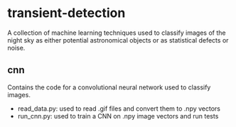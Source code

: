 # transient-detection

A collection of machine learning techniques used to classify images of the night sky as either potential astronomical objects or as statistical defects or noise.

## cnn
Contains the code for a convolutional neural network used to classify images.
- read_data.py: used to read .gif files and convert them to .npy vectors
- run_cnn.py: used to train a CNN on .npy image vectors and run tests
